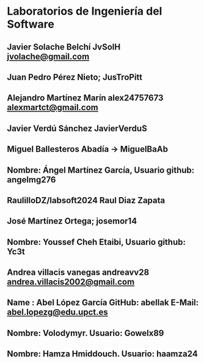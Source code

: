 
# Laboratorios de Ingeniería del Software

## Javier Solache Belchí JvSolH jvolache@gmail.com

##  Juan Pedro Pérez Nieto; JusTroPitt

## Alejandro Martínez Marín alex24757673 alexmartct@gmail.com

## Javier Verdú Sánchez JavierVerduS

## Miguel Ballesteros Abadía -> MiguelBaAb

## Nombre: Ángel Martínez García, Usuario github: angelmg276

## RaulilloDZ/labsoft2024 Raul Diaz Zapata

## José Martínez Ortega; josemor14

## Nombre: Youssef Cheh Etaibi, Usuario github: Yc3t

## Andrea villacis vanegas andreavv28 andrea.villacis2002@gmail.com 

## Name : Abel López García    GitHub: abellak    E-Mail: abel.lopezg@edu.upct.es

## Nombre: Volodymyr. Usuario: Gowelx89


## Nombre: Hamza Hmiddouch. Usuario: haamza24